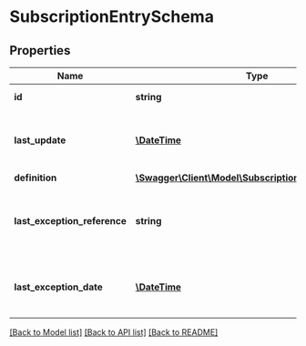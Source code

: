 # SubscriptionEntrySchema

## Properties
Name | Type | Description | Notes
------------ | ------------- | ------------- | -------------
**id** | **string** | Subscription ID | [optional] 
**last_update** | [**\DateTime**](\DateTime.md) | The last time the subscription was updated | [optional] 
**definition** | [**\Swagger\Client\Model\SubscriptionDefinitionSchema**](SubscriptionDefinitionSchema.md) |  | [optional] 
**last_exception_reference** | **string** | The exception reference from the most recent failure | [optional] 
**last_exception_date** | [**\DateTime**](\DateTime.md) | The timestamp of the most recent failure | [optional] 

[[Back to Model list]](../README.md#documentation-for-models) [[Back to API list]](../README.md#documentation-for-api-endpoints) [[Back to README]](../README.md)



